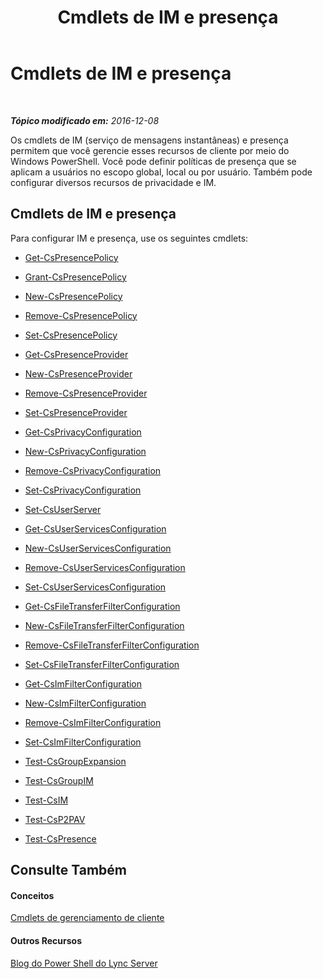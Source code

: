 ﻿---
title: Cmdlets de IM e presença
TOCTitle: Cmdlets de IM e presença
ms:assetid: 7b882480-f3d5-44a2-bb75-fffb7e5caede
ms:mtpsurl: https://technet.microsoft.com/pt-br/library/Gg398611(v=OCS.15)
ms:contentKeyID: 49307215
ms.date: 12/10/2016
mtps_version: v=OCS.15
ms.translationtype: HT
---

# Cmdlets de IM e presença

 

_**Tópico modificado em:** 2016-12-08_

Os cmdlets de IM (serviço de mensagens instantâneas) e presença permitem que você gerencie esses recursos de cliente por meio do Windows PowerShell. Você pode definir políticas de presença que se aplicam a usuários no escopo global, local ou por usuário. Também pode configurar diversos recursos de privacidade e IM.

## Cmdlets de IM e presença

Para configurar IM e presença, use os seguintes cmdlets:

  -   
    [Get-CsPresencePolicy](get-cspresencepolicy.md)

  -   
    [Grant-CsPresencePolicy](grant-cspresencepolicy.md)

  -   
    [New-CsPresencePolicy](new-cspresencepolicy.md)

  -   
    [Remove-CsPresencePolicy](remove-cspresencepolicy.md)

  -   
    [Set-CsPresencePolicy](set-cspresencepolicy.md)

<!-- end list -->

  - [Get-CsPresenceProvider](get-cspresenceprovider.md)

  - [New-CsPresenceProvider](new-cspresenceprovider.md)

  - [Remove-CsPresenceProvider](remove-cspresenceprovider.md)

  - [Set-CsPresenceProvider](set-cspresenceprovider.md)

<!-- end list -->

  -   
    [Get-CsPrivacyConfiguration](get-csprivacyconfiguration.md)

  -   
    [New-CsPrivacyConfiguration](new-csprivacyconfiguration.md)

  -   
    [Remove-CsPrivacyConfiguration](remove-csprivacyconfiguration.md)

  -   
    [Set-CsPrivacyConfiguration](set-csprivacyconfiguration.md)

<!-- end list -->

  -   
    [Set-CsUserServer](set-csuserserver.md)

  -   
    [Get-CsUserServicesConfiguration](get-csuserservicesconfiguration.md)

  -   
    [New-CsUserServicesConfiguration](new-csuserservicesconfiguration.md)

  -   
    [Remove-CsUserServicesConfiguration](remove-csuserservicesconfiguration.md)

  -   
    [Set-CsUserServicesConfiguration](set-csuserservicesconfiguration.md)

  -   
    [Get-CsFileTransferFilterConfiguration](get-csfiletransferfilterconfiguration.md)

  -   
    [New-CsFileTransferFilterConfiguration](new-csfiletransferfilterconfiguration.md)

  -   
    [Remove-CsFileTransferFilterConfiguration](remove-csfiletransferfilterconfiguration.md)

  -   
    [Set-CsFileTransferFilterConfiguration](set-csfiletransferfilterconfiguration.md)

  -   
    [Get-CsImFilterConfiguration](get-csimfilterconfiguration.md)

  -   
    [New-CsImFilterConfiguration](new-csimfilterconfiguration.md)

  -   
    [Remove-CsImFilterConfiguration](remove-csimfilterconfiguration.md)

  -   
    [Set-CsImFilterConfiguration](set-csimfilterconfiguration.md)

  -   
    [Test-CsGroupExpansion](test-csgroupexpansion.md)

  -   
    [Test-CsGroupIM](test-csgroupim.md)

  -   
    [Test-CsIM](test-csim.md)

  -   
    [Test-CsP2PAV](test-csp2pav.md)

  -   
    [Test-CsPresence](test-cspresence.md)

## Consulte Também

#### Conceitos

[Cmdlets de gerenciamento de cliente](lync-server-2013-client-management-cmdlets.md)  

#### Outros Recursos

[Blog do Power Shell do Lync Server](http://go.microsoft.com/fwlink/?linkid=203150%26clcid=0x416)

